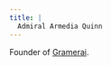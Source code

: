 ```yaml
---
title: |
  Admiral Armedia Quinn
---
```


Founder of [Gramerai](Locations/Cloud%20Sea/Shards/Gramerai/Gramerai.md).
